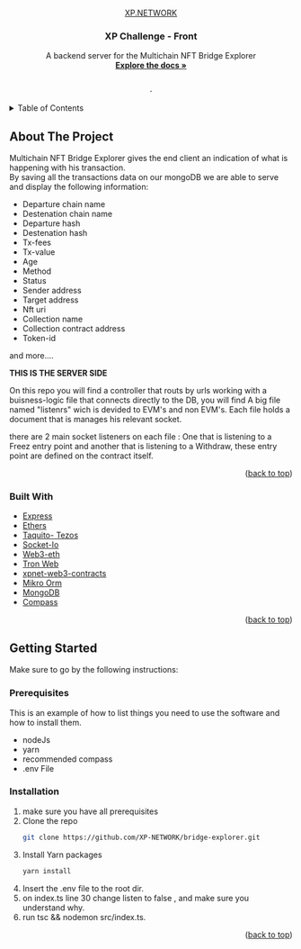 <div id="top"></div>
<!--
*** Thanks for checking out the Best-README-Template. If you have a suggestion
*** that would make this better, please fork the repo and create a pull request
*** or simply open an issue with the tag "enhancement".
*** Don't forget to give the project a star!
*** Thanks again! Now go create something AMAZING! :D
-->

<!-- PROJECT SHIELDS -->
<!--
*** I'm using markdown "reference style" links for readability.
*** Reference links are enclosed in brackets [ ] instead of parentheses ( ).
*** See the bottom of this document for the declaration of the reference variables
*** for contributors-url, forks-url, etc. This is an optional, concise syntax you may use.
*** https://www.markdownguide.org/basic-syntax/#reference-style-links
-->

<!-- PROJECT LOGO -->
<br />
<div align="center">
  <a href="https://github.com/othneildrew/Best-README-Template">
  XP.NETWORK
  </a>

  <h3 align="center">XP Challenge - Front</h3>

  <p align="center">
   A backend server for the Multichain NFT Bridge Explorer
    <br />
    <a href="https://github.com/XP-NETWORK/bridge-explorer"><strong>Explore the docs »</strong></a>
    <br />
    <br />
   
    ·
  
  </p>
</div>

<!-- TABLE OF CONTENTS -->
<details>
  <summary>Table of Contents</summary>
  <ol>
    <li>
      <a href="#about-the-project">About The Project</a>
      <ul>
        <li><a href="#built-with">Built With</a></li>
      </ul>
    </li>
    <li>
      <a href="#getting-started">Getting Started</a>
      <ul>
        <li><a href="#prerequisites">Prerequisites</a></li>
        <li><a href="#installation">Installation</a></li>
      </ul>
    </li>
  </ol>
</details>

<!-- ABOUT THE PROJECT -->

## About The Project

Multichain NFT Bridge Explorer gives the end client an indication of what is happening with his transaction.
</br>
By saving all the transactions data on our mongoDB we are able to serve and display the following information:

- Departure chain name
- Destenation chain name
- Departure hash
- Destenation hash
- Tx-fees
- Tx-value
- Age
- Method
- Status
- Sender address
- Target address
- Nft uri
- Collection name
- Collection contract address
- Token-id

and more....

<strong>THIS IS THE SERVER SIDE</strong>

<p>
On this repo you will find a controller that routs by urls working with a buisness-logic file that connects directly to the DB,
you will find A big file named "listenrs" wich is devided to EVM's and non EVM's.
Each file holds a document that is manages his relevant socket.

there are 2 main socket listeners on each file :
One that is listening to a Freez entry point and another that is listening to a Withdraw, 
these entry point are defined on the contract itself.
</p>

<p align="right">(<a href="#top">back to top</a>)</p>

### Built With

- [Express](https://www.npmjs.com/package/express)
- [Ethers](https://docs.ethers.io/v5/)
- [Taquito- Tezos](https://tezostaquito.io/)
- [Socket-Io](https://socket.io/)
- [Web3-eth](https://web3js.readthedocs.io/en/v1.2.11/web3-eth.html)
- [Tron Web](https://www.npmjs.com/package/tronweb)
- [xpnet-web3-contracts](https://github.com/XP-NETWORK/XP.network-HECO-Migration#dist-erc1155)
- [Mikro Orm](https://mikro-orm.io/)
- [MongoDB](https://www.mongodb.com/)
- [Compass](https://www.mongodb.com/products/compass)


<p align="right">(<a href="#top">back to top</a>)</p>

<!-- GETTING STARTED -->

## Getting Started

Make sure to go by the following instructions:

### Prerequisites

This is an example of how to list things you need to use the software and how to install them.

- nodeJs
- yarn
- recommended compass
- .env File

### Installation

1. make sure you have all prerequisites
2. Clone the repo
   ```sh
   git clone https://github.com/XP-NETWORK/bridge-explorer.git
   ```
3. Install Yarn packages
   ```sh
   yarn install
   ```
4. Insert the .env file to the root dir.
5. on index.ts line 30 change listen to false , and make sure you understand why.
5. run tsc && nodemon src/index.ts.
 

<p align="right">(<a href="#top">back to top</a>)</p>
